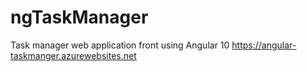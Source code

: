 # ngTaskManager
Task manager web application front using Angular 10
https://angular-taskmanger.azurewebsites.net

